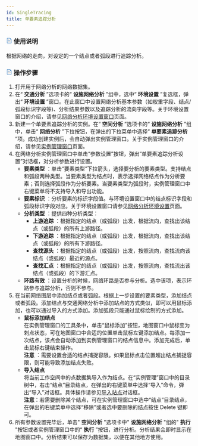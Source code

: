```yaml
---
id: SingleTracing
title: 单要素追踪分析
---
```

### ![](../img/read.gif) 使用说明

根据网络的走向，对设定的一个结点或者弧段进行追踪分析。

### ![](../img/read.gif) 操作步骤

1. 打开用于网络分析的网络数据集。
2. 在“ **交通分析** ”选项卡的“ **设施网络分析** ”组中，选中“ **环境设置** ”复选框，弹出“ **环境设置** ”窗口。在此窗口中设置网络分析基本参数（如权重字段、结点/弧段标识字段等)、分析结果参数以及追踪分析的流向字段等。关于环境设置窗口的介绍，请参见[网络分析环境设置窗口](NetAnalystEnvironmentWIN.html)页面。
3. 新建一个单要素追踪分析的实例。在“ **空间分析** ”选项卡的“ **设施网络分析** ”组中，单击“ **网络分析** ”下拉按钮，在弹出的下拉菜单中选择“ **单要素追踪分析** ”项。成功创建实例后，会自动弹出实例管理窗口。关于实例管理窗口的介绍，请参见[实例管理窗口](InstanceWIN.html)页面。
4. 在网络分析实例管理窗口中单击“参数设置”按钮，弹出“单要素追踪分析设置”对话框，对分析参数进行设置。 
   * **要素类型** ：单击“要素类型”下拉箭头，选择要分析的要素类型。支持结点和弧段两种类型。当要素类型为结点时，表示选择网络结点作为分析要素；否则选择弧段作为分析要素。当要素类型为弧段时，实例管理窗口中右键菜单将不支持导入和导出功能。
   * **要素标识** ：分析要素的标识字段值。与环境设置窗口中的结点标识字段和弧段标识字段对应。关于环境设置窗口请参见[网络分析环境设置](NetAnalystEnvironmentWIN.html)页面。
   * **分析类型** ：提供四种分析类型： 
      * **上游追踪** ：根据指定的结点（或弧段）出发，根据流向，查找出该结点（或弧段）的所有上游路径。
      * **下游追踪** ：根据指定的结点（或弧段）出发，根据流向，查找出该结点（或弧段）的所有下游路径。
      * **查找源头** ：根据指定的结点（或弧段）出发，按照流向，查找流向该结点（或弧段）最近的源点。
      * **查找汇点** ：根据指定的结点（或弧段）出发，按照流向，查找流出该结点（或弧段）的下游汇点。
   * **环路有效** ：设置分析的时候，网络环路是否参与分析。选中该项，表示环路参与追踪分析，否则不参与。
5. 在当前网络图层中添加结点或者弧段。根据上一步设置的要素类型，添加结点或者弧段。添加结点与交通网络分析中添加站点的方式类似，即可以用鼠标添加，也可以通过导入的方式添加。添加弧段只能通过鼠标绘制的方式添加。
   * **鼠标添加结点**  
在实例管理窗口的工具条中，单击“鼠标添加”按钮，地图窗口中鼠标变为刺点状态，可在地图窗口中合适的位置单击鼠标左键添加结点。每添加一次结点，该点会自动添加到实例管理窗口的结点信息中。添加完成后，单击鼠标右键结束操作。  
**注意** ：需要设置合适的结点捕捉容限。如果鼠标点击位置超出结点捕捉容限，则可能导致添加结点失败。
   * **导入结点**  
将当前工作空间中的点数据集导入作为结点。在“实例管理”窗口中的目录树中，右击“结点”目录结点，在弹出的右键菜单中选择“导入”命令，弹出“导入”对话框。具体操作请参见[导入站点](ImportLocations.html)对话框。  
**注意**：若需要删除某个结点，可在实例管理窗口中选中“结点”目录结点，在弹出的右键菜单中选择“移除”或者选中要删除的结点按住 Delete 键即可。
6. 所有参数设置完毕后，单击" **空间分析** "选项卡中" **设施网络分析** "组的" **执行** "按钮或者实例管理窗口中的“ **执行** ”按钮，进行分析。分析结果会即时显示在地图窗口中。分析结果可以保存为数据集，以便在其他地方使用。

